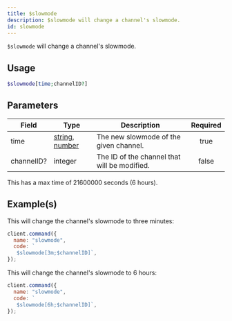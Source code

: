 ```yaml
---
title: $slowmode
description: $slowmode will change a channel's slowmode.
id: slowmode
---
```


`$slowmode` will change a channel's slowmode.

## Usage

```php
$slowmode[time;channelID?]
```

## Parameters

| Field      | Type                                                                                                                                                                                                 | Description                                  | Required |
| ---------- | ---------------------------------------------------------------------------------------------------------------------------------------------------------------------------------------------------- | -------------------------------------------- | :------: |
| time       | [string](https://developer.mozilla.org/en-US/docs/Web/JavaScript/Reference/Global_Objects/String), [number](https://developer.mozilla.org/en-US/docs/Web/JavaScript/Reference/Global_Objects/Number) | The new slowmode of the given channel.       |   true   |
| channelID? | integer                                                                                                                                                                                              | The ID of the channel that will be modified. |  false   |

This has a max time of 21600000 seconds (6 hours).

## Example(s)

This will change the channel's slowmode to three minutes:

```javascript
client.command({
  name: "slowmode",
  code: `
   $slowmode[3m;$channelID]`,
});
```

This will change the channel's slowmode to 6 hours:

```javascript
client.command({
  name: "slowmode",
  code: `
   $slowmode[6h;$channelID]`,
});
```
